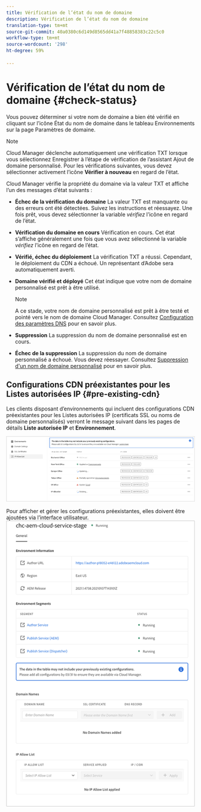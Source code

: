 ```yaml
---
title: Vérification de l’état du nom de domaine
description: Vérification de l’état du nom de domaine
translation-type: tm+mt
source-git-commit: 40a0380c6d149d8565dd41a7f48858383c22c5c0
workflow-type: tm+mt
source-wordcount: '298'
ht-degree: 59%

---
```



# Vérification de l’état du nom de domaine {#check-status}

Vous pouvez déterminer si votre nom de domaine a bien été vérifié en cliquant sur l’icône État du nom de domaine dans le tableau Environnements sur la page Paramètres de domaine.

>[!NOTE]
>Cloud Manager déclenche automatiquement une vérification TXT lorsque vous sélectionnez Enregistrer à l’étape de vérification de l’assistant Ajout de domaine personnalisé. Pour les vérifications suivantes, vous devez sélectionner activement l’icône **Vérifier à nouveau** en regard de l’état.

Cloud Manager vérifie la propriété du domaine via la valeur TXT et affiche l’un des messages d’état suivants :

* **Échec de la vérification du domaine**
La valeur TXT est manquante ou des erreurs ont été détectées. Suivez les instructions et réessayez. Une fois prêt, vous devez sélectionner la variable 
*vérifiez* l’icône en regard de l’état.

* **Vérification du domaine en cours**
Vérification en cours. Cet état s’affiche généralement une fois que vous avez sélectionné la variable 
*vérifiez* l’icône en regard de l’état.

* **Vérifié, échec du déploiement**
La vérification TXT a réussi. Cependant, le déploiement du CDN a échoué. Un représentant d’Adobe sera automatiquement averti.

* **Domaine vérifié et déployé**
Cet état indique que votre nom de domaine personnalisé est prêt à être utilisé.
   >[!NOTE]
   >A ce stade, votre nom de domaine personnalisé est prêt à être testé et pointé vers le nom de domaine Cloud Manager. Consultez [Configuration des paramètres DNS](/help/implementing/cloud-manager/custom-domain-names/configure-dns-settings.md) pour en savoir plus.

* **Suppression**
La suppression du nom de domaine personnalisé est en cours.

* **Échec de la suppression**
La suppression du nom de domaine personnalisé a échoué. Vous devez réessayer. Consultez [Suppression d&#39;un nom de domaine personnalisé](/help/implementing/cloud-manager/custom-domain-names/delete-custom-domain-name.md) pour en savoir plus.


## Configurations CDN préexistantes pour les Listes autorisées IP {#pre-existing-cdn}

Les clients disposant d’environnements qui incluent des configurations CDN préexistantes pour les Listes autorisées IP (certificats SSL ou noms de domaine personnalisés) verront le message suivant dans les pages de détails **Liste autorisée IP** et **Environnement**.

![](/help/implementing/cloud-manager/assets/ip-allow-list-1.png)

Pour afficher et gérer les configurations préexistantes, elles doivent être ajoutées via l’interface utilisateur.
![](/help/implementing/cloud-manager/assets/ip-allow-list-2.png)
